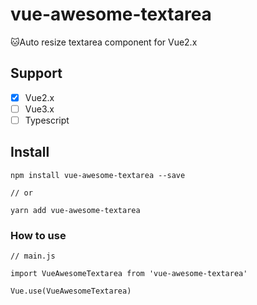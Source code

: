 # vue-awesome-textarea
🐱Auto resize textarea component for Vue2.x

## Support

- [x] Vue2.x
- [ ] Vue3.x
- [ ] Typescript

## Install

```
npm install vue-awesome-textarea --save

// or

yarn add vue-awesome-textarea

```

### How to use

```
// main.js

import VueAwesomeTextarea from 'vue-awesome-textarea'

Vue.use(VueAwesomeTextarea)

```